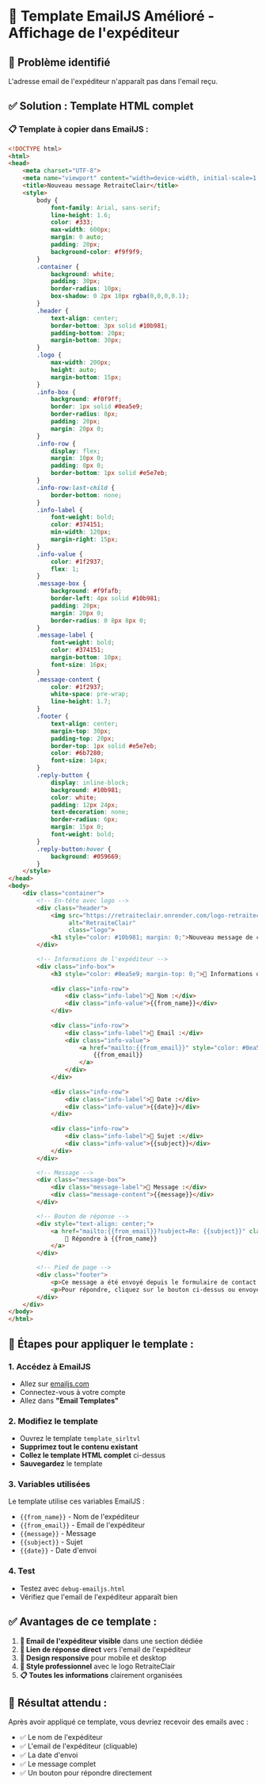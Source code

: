 # 📧 Template EmailJS Amélioré - Affichage de l'expéditeur

## 🚨 Problème identifié
L'adresse email de l'expéditeur n'apparaît pas dans l'email reçu.

## ✅ Solution : Template HTML complet

### 📋 **Template à copier dans EmailJS :**

```html
<!DOCTYPE html>
<html>
<head>
    <meta charset="UTF-8">
    <meta name="viewport" content="width=device-width, initial-scale=1.0">
    <title>Nouveau message RetraiteClair</title>
    <style>
        body {
            font-family: Arial, sans-serif;
            line-height: 1.6;
            color: #333;
            max-width: 600px;
            margin: 0 auto;
            padding: 20px;
            background-color: #f9f9f9;
        }
        .container {
            background: white;
            padding: 30px;
            border-radius: 10px;
            box-shadow: 0 2px 10px rgba(0,0,0,0.1);
        }
        .header {
            text-align: center;
            border-bottom: 3px solid #10b981;
            padding-bottom: 20px;
            margin-bottom: 30px;
        }
        .logo {
            max-width: 200px;
            height: auto;
            margin-bottom: 15px;
        }
        .info-box {
            background: #f0f9ff;
            border: 1px solid #0ea5e9;
            border-radius: 8px;
            padding: 20px;
            margin: 20px 0;
        }
        .info-row {
            display: flex;
            margin: 10px 0;
            padding: 8px 0;
            border-bottom: 1px solid #e5e7eb;
        }
        .info-row:last-child {
            border-bottom: none;
        }
        .info-label {
            font-weight: bold;
            color: #374151;
            min-width: 120px;
            margin-right: 15px;
        }
        .info-value {
            color: #1f2937;
            flex: 1;
        }
        .message-box {
            background: #f9fafb;
            border-left: 4px solid #10b981;
            padding: 20px;
            margin: 20px 0;
            border-radius: 0 8px 8px 0;
        }
        .message-label {
            font-weight: bold;
            color: #374151;
            margin-bottom: 10px;
            font-size: 16px;
        }
        .message-content {
            color: #1f2937;
            white-space: pre-wrap;
            line-height: 1.7;
        }
        .footer {
            text-align: center;
            margin-top: 30px;
            padding-top: 20px;
            border-top: 1px solid #e5e7eb;
            color: #6b7280;
            font-size: 14px;
        }
        .reply-button {
            display: inline-block;
            background: #10b981;
            color: white;
            padding: 12px 24px;
            text-decoration: none;
            border-radius: 6px;
            margin: 15px 0;
            font-weight: bold;
        }
        .reply-button:hover {
            background: #059669;
        }
    </style>
</head>
<body>
    <div class="container">
        <!-- En-tête avec logo -->
        <div class="header">
            <img src="https://retraiteclair.onrender.com/logo-retraiteclair.svg" 
                 alt="RetraiteClair" 
                 class="logo">
            <h1 style="color: #10b981; margin: 0;">Nouveau message de contact</h1>
        </div>

        <!-- Informations de l'expéditeur -->
        <div class="info-box">
            <h3 style="color: #0ea5e9; margin-top: 0;">📧 Informations de l'expéditeur</h3>
            
            <div class="info-row">
                <div class="info-label">👤 Nom :</div>
                <div class="info-value">{{from_name}}</div>
            </div>
            
            <div class="info-row">
                <div class="info-label">📮 Email :</div>
                <div class="info-value">
                    <a href="mailto:{{from_email}}" style="color: #0ea5e9; text-decoration: none;">
                        {{from_email}}
                    </a>
                </div>
            </div>
            
            <div class="info-row">
                <div class="info-label">📅 Date :</div>
                <div class="info-value">{{date}}</div>
            </div>
            
            <div class="info-row">
                <div class="info-label">🎯 Sujet :</div>
                <div class="info-value">{{subject}}</div>
            </div>
        </div>

        <!-- Message -->
        <div class="message-box">
            <div class="message-label">💬 Message :</div>
            <div class="message-content">{{message}}</div>
        </div>

        <!-- Bouton de réponse -->
        <div style="text-align: center;">
            <a href="mailto:{{from_email}}?subject=Re: {{subject}}" class="reply-button">
                📧 Répondre à {{from_name}}
            </a>
        </div>

        <!-- Pied de page -->
        <div class="footer">
            <p>Ce message a été envoyé depuis le formulaire de contact de <strong>RetraiteClair</strong></p>
            <p>Pour répondre, cliquez sur le bouton ci-dessus ou envoyez un email à : <strong>{{from_email}}</strong></p>
        </div>
    </div>
</body>
</html>
```

## 🔧 **Étapes pour appliquer le template :**

### 1. **Accédez à EmailJS**
- Allez sur [emailjs.com](https://emailjs.com)
- Connectez-vous à votre compte
- Allez dans **"Email Templates"**

### 2. **Modifiez le template**
- Ouvrez le template `template_sirltvl`
- **Supprimez tout le contenu existant**
- **Collez le template HTML complet** ci-dessus
- **Sauvegardez** le template

### 3. **Variables utilisées**
Le template utilise ces variables EmailJS :
- `{{from_name}}` - Nom de l'expéditeur
- `{{from_email}}` - Email de l'expéditeur
- `{{message}}` - Message
- `{{subject}}` - Sujet
- `{{date}}` - Date d'envoi

### 4. **Test**
- Testez avec `debug-emailjs.html`
- Vérifiez que l'email de l'expéditeur apparaît bien

## ✅ **Avantages de ce template :**

1. **📧 Email de l'expéditeur visible** dans une section dédiée
2. **🔗 Lien de réponse direct** vers l'email de l'expéditeur
3. **📱 Design responsive** pour mobile et desktop
4. **🎨 Style professionnel** avec le logo RetraiteClair
5. **📋 Toutes les informations** clairement organisées

## 🚀 **Résultat attendu :**

Après avoir appliqué ce template, vous devriez recevoir des emails avec :
- ✅ Le nom de l'expéditeur
- ✅ L'email de l'expéditeur (cliquable)
- ✅ La date d'envoi
- ✅ Le message complet
- ✅ Un bouton pour répondre directement

